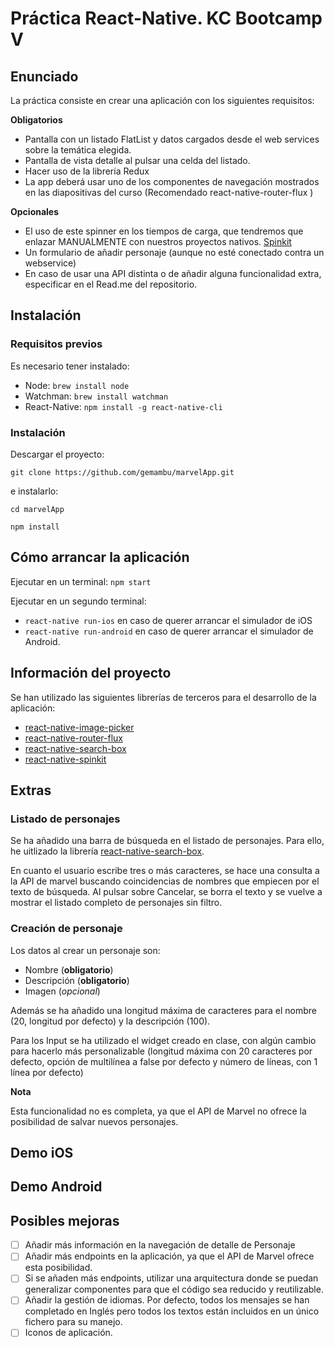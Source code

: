 # Práctica React-Native. KC Bootcamp V 

## Enunciado

La práctica consiste en crear una aplicación con los siguientes requisitos:

**Obligatorios**

- Pantalla con un listado FlatList y datos cargados desde el web services sobre la temática elegida.
- Pantalla de vista detalle al pulsar una celda del listado.
- Hacer uso de la librería Redux
- La app deberá usar uno de los componentes de navegación mostrados en las diapositivas del curso (Recomendado react-native-router-flux )

**Opcionales**

- El uso de este spinner en los tiempos de carga, que tendremos que enlazar MANUALMENTE con nuestros proyectos nativos.
[Spinkit](https://github.com/maxs15/react-native-spinkit)
- Un formulario de añadir personaje (aunque no esté conectado contra un webservice)
- En caso de usar una API distinta o de añadir alguna funcionalidad extra, especificar en el Read.me del repositorio.


## Instalación

### Requisitos previos

Es necesario tener instalado:

- Node: `brew install node`
- Watchman: `brew install watchman`
- React-Native: `npm install -g react-native-cli`

### Instalación

Descargar el proyecto:

`git clone https://github.com/gemambu/marvelApp.git`

e instalarlo:

`cd marvelApp`

`npm install`

## Cómo arrancar la aplicación

Ejecutar en un terminal: `npm start`

Ejecutar en un segundo terminal: 

- `react-native run-ios` en caso de querer arrancar el simulador de iOS 
- `react-native run-android` en caso de querer arrancar el simulador de Android.

## Información del proyecto

Se han utilizado las siguientes librerías de terceros para el desarrollo de la aplicación:

- [react-native-image-picker](https://github.com/react-community/react-native-image-picker)
- [react-native-router-flux](https://github.com/aksonov/react-native-router-flux)
- [react-native-search-box](https://github.com/agiletechvn/react-native-search-box)
- [react-native-spinkit](https://github.com/maxs15/react-native-spinkit)

## Extras

### Listado de personajes

Se ha añadido una barra de búsqueda en el listado de personajes. Para ello, he uitlizado la librería [react-native-search-box](https://github.com/agiletechvn/react-native-search-box). 

En cuanto el usuario escribe tres o más caracteres, se hace una consulta a la API de marvel buscando coincidencias de nombres que empiecen por el texto de búsqueda. Al pulsar sobre Cancelar, se borra el texto y se vuelve a mostrar el listado completo de personajes sin filtro.

### Creación de personaje

Los datos al crear un personaje son:

- Nombre (**obligatorio**)
- Descripción (**obligatorio**)
- Imagen (_opcional_)

Además se ha añadido una longitud máxima de caracteres para el nombre (20, longitud por defecto) y la descripción (100).

Para los Input se ha utilizado el widget creado en clase, con algún cambio para hacerlo más personalizable (longitud máxima con 20 caracteres por defecto, opción de multilínea a false por defecto y número de líneas, con 1 línea por defecto)

**Nota**

Esta funcionalidad no es completa, ya que el API de Marvel no ofrece la posibilidad de salvar nuevos personajes.

## Demo iOS

## Demo Android

## Posibles mejoras

- [ ]  Añadir más información en la navegación de detalle de Personaje
- [ ]  Añadir más endpoints en la aplicación, ya que el API de Marvel ofrece esta posibilidad.
- [ ]  Si se añaden más endpoints, utilizar una arquitectura donde se puedan generalizar componentes para que el código sea reducido y reutilizable.
- [ ]  Añadir la gestión de idiomas. Por defecto, todos los mensajes se han completado en Inglés pero todos los textos están incluidos en un único fichero para su manejo.
- [ ]  Iconos de aplicación.